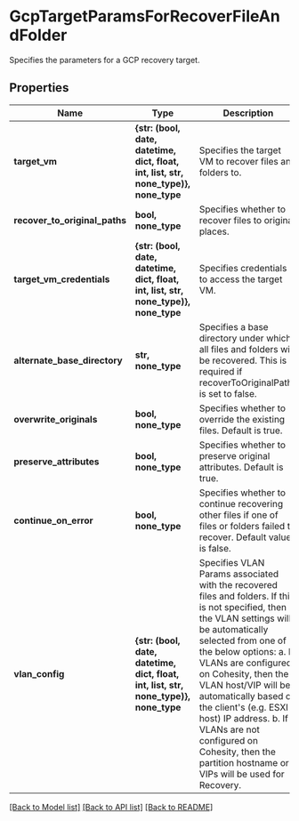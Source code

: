 # GcpTargetParamsForRecoverFileAndFolder

Specifies the parameters for a GCP recovery target.

## Properties
Name | Type | Description | Notes
------------ | ------------- | ------------- | -------------
**target_vm** | **{str: (bool, date, datetime, dict, float, int, list, str, none_type)}, none_type** | Specifies the target VM to recover files and folders to. | 
**recover_to_original_paths** | **bool, none_type** | Specifies whether to recover files to original places. | 
**target_vm_credentials** | **{str: (bool, date, datetime, dict, float, int, list, str, none_type)}, none_type** | Specifies credentials to access the target VM. | 
**alternate_base_directory** | **str, none_type** | Specifies a base directory under which all files and folders will be recovered. This is required if recoverToOriginalPaths is set to false. | [optional] 
**overwrite_originals** | **bool, none_type** | Specifies whether to override the existing files. Default is true. | [optional] 
**preserve_attributes** | **bool, none_type** | Specifies whether to preserve original attributes. Default is true. | [optional] 
**continue_on_error** | **bool, none_type** | Specifies whether to continue recovering other files if one of files or folders failed to recover. Default value is false. | [optional] 
**vlan_config** | **{str: (bool, date, datetime, dict, float, int, list, str, none_type)}, none_type** | Specifies VLAN Params associated with the recovered files and folders. If this is not specified, then the VLAN settings will be automatically selected from one of the below options: a. If VLANs are configured on Cohesity, then the VLAN host/VIP will be automatically based on the client&#39;s (e.g. ESXI host) IP address. b. If VLANs are not configured on Cohesity, then the partition hostname or VIPs will be used for Recovery. | [optional] 

[[Back to Model list]](../README.md#documentation-for-models) [[Back to API list]](../README.md#documentation-for-api-endpoints) [[Back to README]](../README.md)


